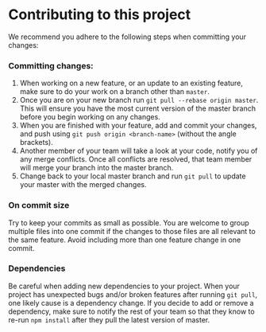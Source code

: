 # Contributing to this project

We recommend you adhere to the following steps when committing your changes:

### Committing changes:

1.  When working on a new feature, or an update to an existing feature, make sure to do your work on a branch other than `master`.
2.  Once you are on your new branch run `git pull --rebase origin master`.  This will ensure you have the most current version of the master branch before you begin working on any changes.
3.  When you are finished with your feature, add and commit your changes, and push using `git push origin <branch-name>` (without the angle brackets).
4.  Another member of your team will take a look at your code, notify you of any merge conflicts.  Once all conflicts are resolved, that team member will merge your branch into the master branch.
5.  Change back to your local master branch and run `git pull` to update your master with the merged changes.

### On commit size
Try to keep your commits as small as possible.  You are welcome to group multiple files into one commit if the changes to those files are all relevant to the same feature.  Avoid including more than one feature change in one commit.

### Dependencies
Be careful when adding new dependencies to your project.  When your project has unexpected bugs and/or broken features after running `git pull`, one likely cause is a dependency change.  If you decide to add or remove a dependency, make sure to notify the rest of your team so that they know to re-run `npm install` after they pull the latest version of master.

